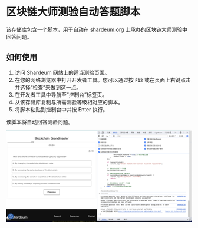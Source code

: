 # 区块链大师测验自动答题脚本

该存储库包含一个脚本，用于自动在 [shardeum.org](https://shardeum.org/explore/blockchain-grandmaster-quiz/#) 上承办的区块链大师测验中回答问题。

## 如何使用

1. 访问 Shardeum 网站上的适当测验页面。
2. 在您的网络浏览器中打开开发者工具。您可以通过按 `F12` 或在页面上右键点击并选择“检查”来做到这一点。
3. 在开发者工具中导航至“控制台”标签页。
4. 从该存储库复制与所需测验等级相对应的脚本。
5. 将脚本粘贴到控制台中并按 Enter 执行。

该脚本将自动回答测验问题。

![shm测验自动化](https://github.com/quickconnectzhang/shardeum-blockchain-grandmaster-quiz/blob/main/shm.png)
